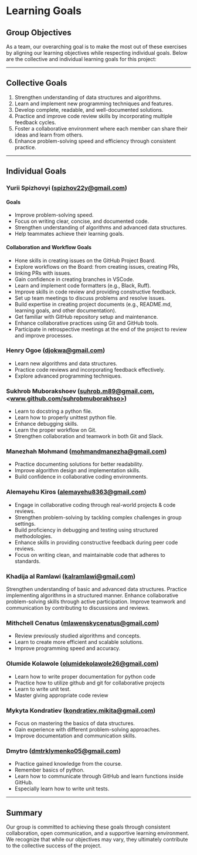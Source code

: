 
# Learning Goals

## Group Objectives

As a team, our overarching goal is to make the most out of these exercises by
aligning our learning objectives while respecting individual goals. Below are the
collective and individual learning goals for this project:

---

## Collective Goals

1. Strengthen understanding of data structures and algorithms.
2. Learn and implement new programming techniques and features.
3. Develop complete, readable, and well-documented solutions.
4. Practice and improve code review skills by incorporating multiple feedback cycles.
5. Foster a collaborative environment where each member can share their ideas and
   learn from others.
6. Enhance problem-solving speed and efficiency through consistent practice.

---

## Individual Goals

### Yurii Spizhovyi (<spizhov22y@gmail.com>)

#### Goals

- Improve problem-solving speed.
- Focus on writing clear, concise, and documented code.
- Strengthen understanding of algorithms and advanced data structures.
- Help teammates achieve their learning goals.

#### Collaboration and Workflow Goals

- Hone skills in creating issues on the GitHub Project Board.
- Explore workflows on the Board: from creating issues, creating PRs,
- linking PRs with issues.
- Gain confidence in creating branches in VSCode.
- Learn and implement code formatters (e.g., Black, Ruff).
- Improve skills in code review and providing constructive feedback.
- Set up team meetings to discuss problems and resolve issues.
- Build expertise in creating project documents (e.g., README.md, learning goals,
and other documentation).
- Get familiar with GitHub repository setup and maintenance.
- Enhance collaborative practices using Git and GitHub tools.
- Participate in retrospective meetings at the end of the project to review and
improve processes.

### Henry Ogoe (<djokwa@gmail.com>)

- Learn new algorithms and data structures.
- Practice code reviews and incorporating feedback effectively.
- Explore advanced programming techniques.

### Sukhrob Muborakshoev (<suhrob.m89@gmail.com>, <www.github.com/suhrobmuborakhso>)

- Learn to docstring a python file.
- Learn how to properly unittest python file.
- Enhance debugging skills.
- Learn the proper workflow on Git.
- Strengthen collaboration and teamwork in both Git and Slack.

### Manezhah Mohmand (<mohmandmanezha@gmail.com>)

- Practice documenting solutions for better readability.
- Improve algorithm design and implementation skills.
- Build confidence in collaborative coding environments.

### Alemayehu Kiros (<alemayehu8363@gmail.com>)

- Engage in collaborative coding through real-world projects & code reviews.  
- Strengthen problem-solving by tackling complex challenges in group settings.  
- Build proficiency in debugging and testing using structured methodologies.  
- Enhance skills in providing constructive feedback during peer code reviews.  
- Focus on writing clean, and maintainable code that adheres to standards.  

### Khadija al Ramlawi (<kalramlawi@gmail.com>)

Strengthen understanding of basic and advanced data structures.
Practice implementing algorithms in a structured manner.
Enhance collaborative problem-solving skills through active participation.
Improve teamwork and communication by contributing to discussions and reviews.

### Mithchell Cenatus (<mlawenskycenatus@gmail.com>)

- Review previously studied algorithms and concepts.
- Learn to create more efficient and scalable solutions.
- Improve programming speed and accuracy.

### Olumide Kolawole (<olumidekolawole26@gmail.com>)

- Learn how to write proper documentation
for python code
- Practice how to utilize github
and git for collaborative projects
- Learn to write unit test.
- Master giving appropriate code review

### Mykyta Kondratiev (<kondratiev.mikita@gmail.com>)

- Focus on mastering the basics of data structures.
- Gain experience with different problem-solving approaches.
- Improve documentation and communication skills.

### Dmytro (<dmtrklymenko05@gmail.com>)

- Practice gained knowledge from the course.
- Remember basics of python.
- Learn how to communicate through GitHub and learn functions inside GitHub.
- Especially learn how to write unit tests.

---

## Summary

Our group is committed to achieving these goals through consistent collaboration,
open communication, and a supportive learning environment. We recognize that while
our objectives may vary, they ultimately contribute to the collective success of
the project.
